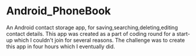 Android_PhoneBook
=================

An Android contact storage app, for saving,searching,deleting,editing  contact details. This app was created as a part of coding round for a start-up which I couldn't join for several reasons. The challenge was to create this app in four hours which I eventually did.
